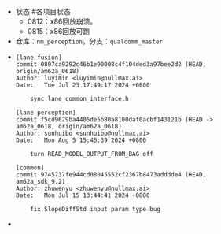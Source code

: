 - 状态 #各项目状态
	- 0812：x86回放崩溃。
	- 0815：x86回放可跑
- 仓库：`nm_perception`。分支：`qualcomm_master`
- ```
  [lane fusion]
  commit 0807ca9292c46b1e90008c4f104ded3a97bee2d2 (HEAD, origin/am62a_0618)
  Author: luyimin <luyimin@nullmax.ai>
  Date:   Tue Jul 23 17:49:17 2024 +0800
  
      sync lane_common_interface.h
  
  [lane perception]
  commit f5cd9629ba4405de5b80a8100daf0acbf143121b (HEAD -> am62a_0618, origin/am62a_0618)
  Author: sunhuibo <sunhuibo@nullmax.ai>
  Date:   Mon Aug 5 15:46:39 2024 +0800
  
      turn READ_MODEL_OUTPUT_FROM_BAG off
      
  [common]
  commit 9745737fe944cd08045552cf2367b8473adddde4 (HEAD, am62a_sdk_9.2)
  Author: zhuwenyu <zhuwenyu@nullmax.ai>
  Date:   Mon Jul 15 13:44:41 2024 +0800
  
      fix SlopeDiffStd input param type bug
  
  ```
-
